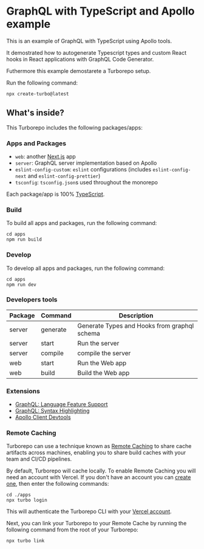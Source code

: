 # GraphQL with TypeScript and Apollo example

This is an example of GraphQL with TypeScript using Apollo tools.

It demostrated how to autogenerate Typescript types and custom React hooks in React applications with GraphQL Code Generator.

Futhermore this example demostarete a Turborepo setup.

Run the following command:

```sh
npx create-turbo@latest
```

## What's inside?

This Turborepo includes the following packages/apps:

### Apps and Packages

- `web`: another [Next.js](https://nextjs.org/) app
- `server`: GraphQL server implementation based on Apollo
- `eslint-config-custom`: `eslint` configurations (includes `eslint-config-next` and `eslint-config-prettier`)
- `tsconfig`: `tsconfig.json`s used throughout the monorepo

Each package/app is 100% [TypeScript](https://www.typescriptlang.org/).

### Build

To build all apps and packages, run the following command:

```shell
cd apps
npm run build
```

### Develop

To develop all apps and packages, run the following command:

```shell
cd apps
npm run dev
```

### Developers tools

| Package  |Command  | Description  |
|---|---|---|
| server  | generate | Generate Types and Hooks from graphql schema  |
| server  | start | Run the server  |
| server  | compile | compile the server  |
| web  | start  | Run the Web app   |
| web  | build | Build the Web app   |

### Extensions

- [GraphQL: Language Feature Support](https://marketplace.visualstudio.com/items?itemName=GraphQL.vscode-graphql)
- [GraphQL: Syntax Highlighting](https://marketplace.visualstudio.com/items?itemName=GraphQL.vscode-graphql-syntax)
- [Apollo Client Devtools](https://chrome.google.com/webstore/detail/apollo-client-devtools/jdkknkkbebbapilgoeccciglkfbmbnfm)

### Remote Caching

Turborepo can use a technique known as [Remote Caching](https://turbo.build/repo/docs/core-concepts/remote-caching) to share cache artifacts across machines, enabling you to share build caches with your team and CI/CD pipelines.

By default, Turborepo will cache locally. To enable Remote Caching you will need an account with Vercel. If you don't have an account you can [create one](https://vercel.com/signup), then enter the following commands:

```shell
cd ./apps
npx turbo login
```

This will authenticate the Turborepo CLI with your [Vercel account](https://vercel.com/docs/concepts/personal-accounts/overview).

Next, you can link your Turborepo to your Remote Cache by running the following command from the root of your Turborepo:

```shell
npx turbo link
```
